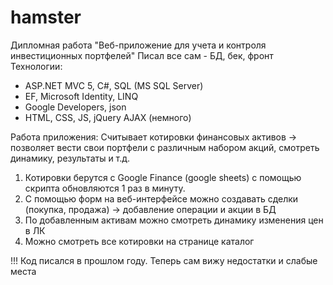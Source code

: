 # hamster
Дипломная работа "Веб-приложение для учета и контроля инвестиционных портфелей"
Писал все сам - БД, бек, фронт
Технологии:
- ASP.NET MVC 5, C#, SQL (MS SQL Server)
- EF, Microsoft Identity, LINQ
- Google Developers, json
- HTML, CSS, JS, jQuery AJAX (немного)

Работа приложения:
Считывает котировки финансовых активов ->  позволяет вести свои портфели с различным набором акций, смотреть динамику, результаты и т.д.

1. Котировки берутся с Google Finance (google sheets) с помощью скрипта обновляются 1 раз в минуту.
2. С помощью форм на веб-интерфейсе можно создавать сделки (покупка, продажа) -> добавление операции и акции в БД
3. По добавленным активам можно смотреть динамику изменения цен в ЛК
4. Можно смотреть все котировки на странице каталог

!!! Код писался в прошлом году. Теперь сам вижу недостатки и слабые места

